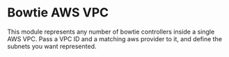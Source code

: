 # Bowtie AWS VPC

This module represents any number of bowtie controllers inside a single AWS VPC.
Pass a VPC ID and a matching aws provider to it, and define the subnets you want represented.